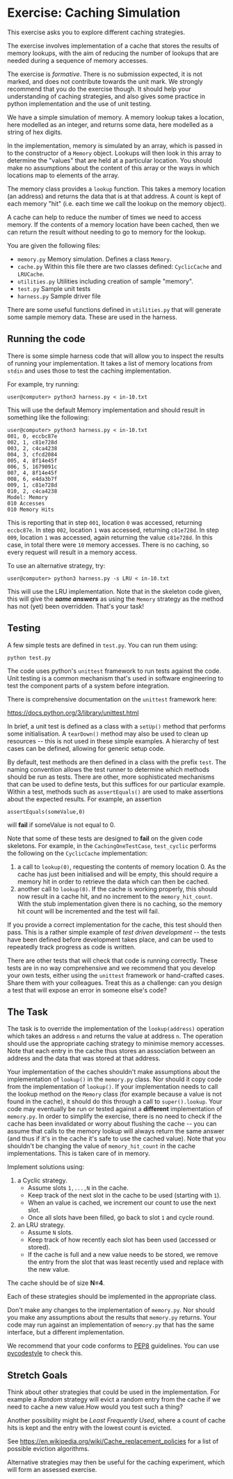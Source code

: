 # Exercise: Caching Simulation

This exercise asks you to explore different caching strategies.

The exercise involves implementation of a cache that stores the
results of memory lookups, with the aim of reducing the number of
lookups that are needed during a sequence of memory accesses.

The exercise is *formative*. There is no submission expected, it is
not marked, and does not contribute towards the unit mark. We strongly
recommend that you do the exercise though. It should help your
understanding of caching strategies, and also gives some practice
in python implementation and the use of unit testing.

We have a simple simulation of memory. A memory lookup takes a
location, here modelled as an integer, and returns some data, here
modelled as a string of hex digits.

In the implementation, memory is simulated by an array, which is
passed in to the constructor of a ```Memory``` object. Lookups
will then look in this array to determine the "values" that are held
at a particular location. You should make no assumptions about the
content of this array or the ways in which locations map to elements
of the array.

The memory class provides a ```lookup``` function. This takes a memory
location (an address) and returns the data that is at that
address. A count is kept of each memory "hit" (i.e. each time we call
the lookup on the memory object).

A cache can help to reduce the number of times we need to access
memory. If the contents of a memory location have been cached, then we
can return the result without needing to go to memory for the lookup.

You are given the following files:

* ```memory.py``` Memory simulation. Defines a class ```Memory```.
* ```cache.py``` Within this file there are two classes defined: ```CyclicCache``` and ```LRUCache```.
* ```utilities.py``` Utilities including creation of sample "memory". 
* ```test.py``` Sample unit tests 
* ```harness.py``` Sample driver file 

There are some useful functions defined in ```utilities.py``` that
will generate some sample memory data. These are used in the harness. 

## Running the code

There is some simple harness code that will allow you to inspect the results of running
your implementation. It takes a list of memory locations from `stdin`
and uses those to test the caching implementation.

For example, try running:

```
user@computer> python3 harness.py < in-10.txt
```

This will use the default Memory implementation and should result in
something like the following:

```
user@computer> python3 harness.py < in-10.txt 
001, 0, eccbc87e
002, 1, c81e728d
003, 2, c4ca4238
004, 3, cfcd2084
005, 4, 8f14e45f
006, 5, 1679091c
007, 4, 8f14e45f
008, 6, e4da3b7f
009, 1, c81e728d
010, 2, c4ca4238
Model: Memory
010 Accesses
010 Memory Hits
```

This is reporting that in step ```001```, location ```0``` was
accessed, returning ```eccbc87e```. In step ```002```, location
```1``` was accessed, returning ```c81e728d```. In step ```009```,
location ```1``` was accessed, again returning the value
```c81e728d```. In this case, in total there were ```10``` memory
accesses. There is no caching, so every request will result in a
memory access. 

To use an alternative strategy, try:

```
user@computer> python3 harness.py -s LRU < in-10.txt
```

This will use the LRU implementation. Note that in the skeleton code
given, this will give the ***same answers*** as using the ```Memory```
strategy as the method has not (yet) been overridden. That's your
task!

## Testing

A few simple tests are defined in ```test.py```. You can run them using:

```python test.py```

The code uses python's ```unittest``` framework to run tests against
the code. Unit testing is a common mechanism that's used in software
engineering to test the component parts of a system before
integration.

There is comprehensive documentation on the ```unittest``` framework
here:

<https://docs.python.org/3/library/unittest.html>

In brief, a unit test is defined as a class with a ```setUp()```
method that performs some initialisation. A ```tearDown()``` method
may also be used to clean up resources -- this is not used in these
simple examples. A hierarchy of test cases can be defined, allowing
for generic setup code.

By default, test methods are then defined in a class with the prefix
```test```. The naming convention allows the test runner to determine
which methods should be run as tests. There are other, more
sophisticated mechanisms that can be used to define tests, but this
suffices for our particular example. Within a test, methods such as
```assertEquals()``` are used to make assertions about the expected
results. For example, an assertion

```
assertEquals(someValue,0)
```

will **fail** if someValue is not equal to 0. 

Note that some of these tests are designed to **fail** on the given
code skeletons. For example, in the ```CachingOneTestCase```,
```test_cyclic``` performs the following on the ```CyclicCache```
implementation:

1. a call to ```lookup(0)```, requesting the contents of memory
  location 0. As the cache has just been initialised and will be
  empty, this should require a memory hit in order to retrieve the
  data which can then be cached.
1. another call to ```lookup(0)```. If the cache is working properly,
  this should now result in a cache hit, and no increment to the
  ```memory_hit_count```. With the stub implementation given there is
  no caching, so the memory hit count will be incremented and the test
  will fail.

If you provide a correct implementation for the cache, this test
should then pass. This is a rather simple example of *test driven
development* -- the tests have been defined before development
takes place, and can be used to repeatedly track progress as code is written. 

There are other tests that will check that code is running
correctly. These tests are in no way comprehensive and we recommend
that you develop your own tests, either using the ```unittest```
framework or hand-crafted cases. Share them with your
colleagues. Treat this as a challenge: can you design a test that will
expose an error in someone else's code?

## The Task

The task is to override the implementation of the
```lookup(address)``` operation which takes an address ```n``` and
returns the value at address ```n```. The operation should use the
appropriate caching strategy to minimise memory accesses. Note that
each entry in the cache thus stores an association between an address
and the data that was stored at that address. 

Your implementation of the caches shouldn't make assumptions about the
implementation of ```lookup()``` in the ```memory.py``` class. Nor
should it copy code from the implementation of ```lookup()```. If your
implementation needs to call the lookup method on the ```Memory```
class (for example because a value is not found in the cache), it
should do this through a call to ```super().lookup```. Your code may
eventually be run or tested against a **different** implementation of
```memory.py```. In order to simplify the exercise, there is no need
to check if the cache has been invalidated or worry about flushing the
cache -- you can assume that calls to the memory lookup will always
return the same answer (and thus if it's in the cache it's safe to use
the cached value). Note that you shouldn't be changing the value of
```memory_hit_count``` in the cache implementations. This is taken
care of in memory.

Implement solutions using:

1. a Cyclic strategy.
   * Assume slots ```1,...,N``` in the cache.
   * Keep track of the next slot in the cache to be used (starting
     with ```1```).
   * When an value is cached, we increment our count to use the next
   slot.
   * Once all slots have been filled, go back to slot ```1``` and
     cycle round. 
2. an LRU strategy.
   * Assume ```N``` slots.
   * Keep track of how recently each slot has been used (accessed or stored).
   * If the cache is full and a new value needs to be stored, we
     remove the entry from the slot that was least recently used and replace with
     the new value.

The cache should be of size **N=4**.

Each of these strategies should be implemented in the appropriate
class.

Don't make any changes to the implementation of ```memory.py```. Nor
should you make any assumptions about the results that ```memory.py```
returns. Your code may run against an implementation of
```memory.py``` that has the same interface, but a different
implementation.

We recommend that your code conforms to
[PEP8](https://www.python.org/dev/peps/pep-0008/) guidelines. You can
use [pycodestyle](https://pypi.org/project/pycodestyle/) to check
this.

## Stretch Goals

Think about other strategies that could be used in the
implementation. For example a *Random* strategy will evict a random
entry from the cache if we need to cache a new value.How would you
test such a thing?

Another possibility might be *Least Frequently Used*, where a count of
cache hits is kept and the entry with the lowest count is evicted.

See <https://en.wikipedia.org/wiki/Cache_replacement_policies> for a
list of possible eviction algorithms. 

Alternative strategies may then be useful for the caching experiment,
which will form an assessed exercise.


